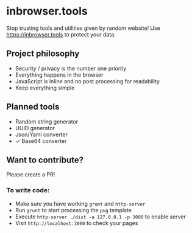 # inbrowser.tools

Stop trusting tools and utilities given by random website! Use https://inbrowser.tools to protect your data.

## Project philosophy

- Security / privacy is the number one priority
- Everything happens in the browser
- JavaScript is inline and no post processing for readability
- Keep everything simple

## Planned tools

- Random string generator
- UUID generator
- Json/Yaml converter
- ✓ Base64 converter

## Want to contribute?

Please create a PR!

### To write code:

- Make sure you have working `grunt` and `http-server`
- Run `grunt` to start processing the `pug` template
- Execute `http-server ./dist -a 127.0.0.1 -p 3000` to enable server
- Visit `http://localhost:3000` to check your pages
